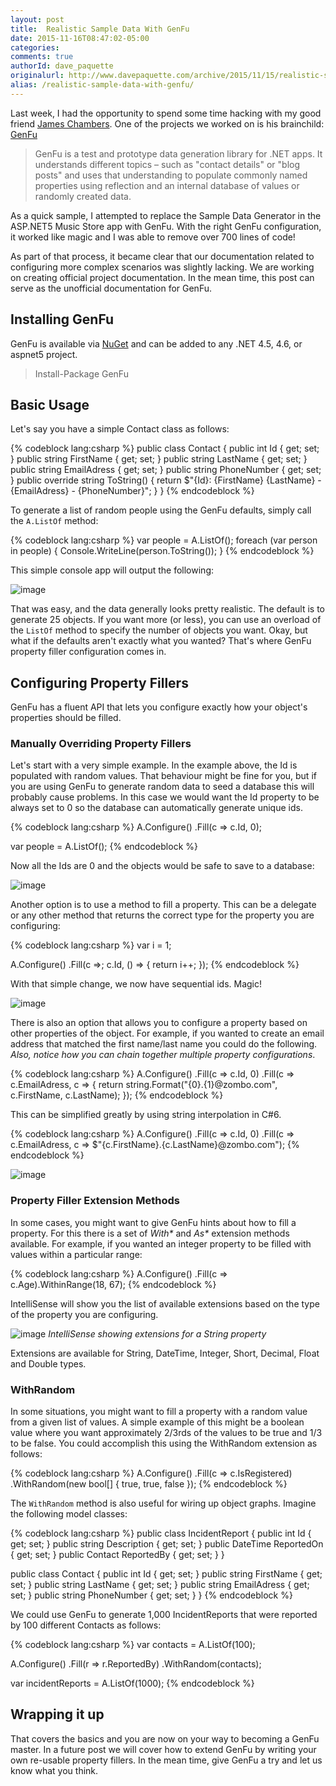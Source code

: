 ```yaml
---
layout: post
title:  Realistic Sample Data With GenFu
date: 2015-11-16T08:47:02-05:00
categories:
comments: true
authorId: dave_paquette
originalurl: http://www.davepaquette.com/archive/2015/11/15/realistic-sample-data-with-genfu.aspx
alias: /realistic-sample-data-with-genfu/
---
```


Last week, I had the opportunity to spend some time hacking with my good friend [James Chambers][1]. One of the projects we worked on is his brainchild: [GenFu][2]

> GenFu is a test and prototype data generation library for .NET apps. It understands different topics – such as "contact details" or "blog posts" and uses that understanding to populate commonly named properties using reflection and an internal database of values or randomly created data.

As a quick sample, I attempted to replace the Sample Data Generator in the ASP.NET5 Music Store app with GenFu. With the right GenFu configuration, it worked like magic and I was able to remove over 700 lines of code!

As part of that process, it became clear that our documentation related to configuring more complex scenarios was slightly lacking. We are working on creating official project documentation. In the mean time, this post can serve as the unofficial documentation for GenFu.

## Installing GenFu

GenFu is available via [NuGet][3] and can be added to any .NET 4.5, 4.6, or aspnet5 project.

> Install-Package GenFu

## Basic Usage

Let's say you have a simple Contact class as follows:

{% codeblock lang:csharp %}
public class Contact
{
    public int Id { get; set; }
    public string FirstName { get; set; }
    public string LastName { get; set; }
    public string EmailAdress { get; set; }
    public string PhoneNumber { get; set; }
    public override string ToString()
    {
        return $"{Id}: {FirstName} {LastName} - {EmailAdress} - {PhoneNumber}";
    }
}
{% endcodeblock %}

To generate a list of random people using the GenFu defaults, simply call the `A.ListOf` method:

{% codeblock lang:csharp %}
var people = A.ListOf<Contact>();
foreach (var person in people)
{
    Console.WriteLine(person.ToString());
}
{% endcodeblock %}

This simple console app will output the following:

![image][4]

That was easy, and the data generally looks pretty realistic. The default is to generate 25 objects. If you want more (or less), you can use an overload of the `ListOf` method to specify the number of objects you want. Okay, but what if the defaults aren't exactly what you wanted? That's where GenFu property filler configuration comes in.

## Configuring Property Fillers

GenFu has a fluent API that lets you configure exactly how your object's properties should be filled.

### Manually Overriding Property Fillers

Let's start with a very simple example. In the example above, the Id is populated with random values. That behaviour might be fine for you, but if you are using GenFu to generate random data to seed a database this will probably cause problems. In this case we would want the Id property to be always set to 0 so the database can automatically generate unique ids.

{% codeblock lang:csharp %}
A.Configure<Contact>()
            .Fill(c => c.Id, 0);

var people = A.ListOf<Contact>();
{% endcodeblock %}

Now all the Ids are 0 and the objects would be safe to save to a database:

![image][5]

Another option is to use a method to fill a property. This can be a delegate or any other method that returns the correct type for the property you are configuring:

{% codeblock lang:csharp %}
var i = 1;

A.Configure<Contact>()
            .Fill(c =>; c.Id, () => { return i++; });
{% endcodeblock %}

With that simple change, we now have sequential ids. Magic!

![image][6]

There is also an option that allows you to configure a property based on other properties of the object. For example, if you wanted to create an email address that matched the first name/last name you could do the following. _Also, notice how you can chain together multiple property configurations_.

{% codeblock lang:csharp %}
A.Configure<Contact>()
            .Fill(c => c.Id, 0)
            .Fill(c => c.EmailAdress,
                c => { return string.Format("{0}.{1}@zombo.com", c.FirstName, c.LastName); });
{% endcodeblock %}

This can be simplified greatly by using string interpolation in C#6.

{% codeblock lang:csharp %}
A.Configure<Contact>()
            .Fill(c => c.Id, 0)
            .Fill(c => c.EmailAdress,
                  c => $"{c.FirstName}.{c.LastName}@zombo.com");
{% endcodeblock %}

![image][7]

### Property Filler Extension Methods

In some cases, you might want to give GenFu hints about how to fill a property. For this there is a set of _With*_ and _As*_ extension methods available. For example, if you wanted an integer property to be filled with values within a particular range:

{% codeblock lang:csharp %}
A.Configure<Contact>()
            .Fill(c => c.Age).WithinRange(18, 67);
{% endcodeblock %}

IntelliSense will show you the list of available extensions based on the type of the property you are configuring.

![image][8]
_IntelliSense showing extensions for a String property_

Extensions are available for String, DateTime, Integer, Short, Decimal, Float and Double types.

### WithRandom

In some situations, you might want to fill a property with a random value from a given list of values. A simple example of this might be a boolean value where you want approximately 2/3rds of the values to be true and 1/3 to be false. You could accomplish this using the WithRandom extension as follows:

{% codeblock lang:csharp %}
A.Configure<Contact>()
            .Fill(c => c.IsRegistered)
            .WithRandom(new bool[] { true, true, false });
{% endcodeblock %}

The `WithRandom` method is also useful for wiring up object graphs. Imagine the following model classes:

{% codeblock lang:csharp %}
public class IncidentReport
{
    public int Id { get; set; }
    public string Description { get; set; }
    public DateTime ReportedOn { get; set; }
    public Contact ReportedBy { get; set; }
}

public class Contact
{
    public int Id { get; set; }
    public string FirstName { get; set; }
    public string LastName { get; set; }
    public string EmailAdress { get; set; }
    public string PhoneNumber { get; set; }
}
{% endcodeblock %}

We could use GenFu to generate 1,000 IncidentReports that were reported by 100 different Contacts as follows:

{% codeblock lang:csharp %}
var contacts = A.ListOf<Contact>(100);

A.Configure<IncidentReport>()
            .Fill(r => r.ReportedBy)
            .WithRandom(contacts);

var incidentReports = A.ListOf<IncidentReport>(1000);
{% endcodeblock %}


## Wrapping it up

That covers the basics and you are now on your way to becoming a GenFu master. In a future post we will cover how to extend GenFu by writing your own re-usable property fillers. In the mean time, give GenFu a try and let us know what you think.

[1]: http://jameschambers.com/
[2]: http://genfu.io/
[3]: http://nuget.org/packages/GenFu
[4]: http://www.davepaquette.com/wp-content/uploads/2015/11/image_thumb.png "image"
[5]: http://www.davepaquette.com/wp-content/uploads/2015/11/image_thumb1.png "image"
[6]: http://www.davepaquette.com/wp-content/uploads/2015/11/image_thumb2.png "image"
[7]: http://www.davepaquette.com/wp-content/uploads/2015/11/image_thumb3.png "image"
[8]: http://www.davepaquette.com/wp-content/uploads/2015/11/image_thumb4.png "image"

